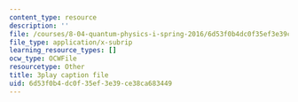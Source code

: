 ```yaml
---
content_type: resource
description: ''
file: /courses/8-04-quantum-physics-i-spring-2016/6d53f0b4dc0f35ef3e39ce38ca683449_xoCHe0mtxu0.srt
file_type: application/x-subrip
learning_resource_types: []
ocw_type: OCWFile
resourcetype: Other
title: 3play caption file
uid: 6d53f0b4-dc0f-35ef-3e39-ce38ca683449
---
```

